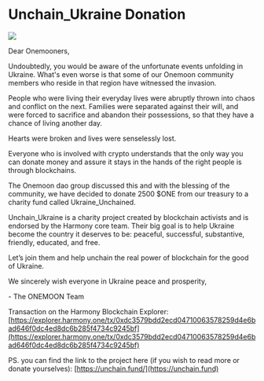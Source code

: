 # Unchain\_Ukraine Donation

![](../.gitbook/assets/ONEMOON-Unchain\_Ukraine-Donation.png)

Dear Onemooners,

Undoubtedly, you would be aware of the unfortunate events unfolding in Ukraine. What's even worse is that some of our Onemoon community members who reside in that region have witnessed the invasion.

People who were living their everyday lives were abruptly thrown into chaos and conflict on the next. Families were separated against their will, and were forced to sacrifice and abandon their possessions, so that they have a chance of living another day.

Hearts were broken and lives were senselessly lost.

Everyone who is involved with crypto understands that the only way you can donate money and assure it stays in the hands of the right people is through blockchains.

The Onemoon dao group discussed this and with the blessing of the community, we have decided to donate 2500 $ONE from our treasury to a charity fund called Ukraine\_Unchained.

Unchain\_Ukraine is a charity project created by blockchain activists and is endorsed by the Harmony core team. Their big goal is to help Ukraine become the country it deserves to be: peaceful, successful, substantive, friendly, educated, and free.

Let’s join them and help unchain the real power of blockchain for the good of Ukraine.

We sincerely wish everyone in Ukraine peace and prosperity,

&#x20;\- The ONEMOON Team

Transaction on the Harmony Blockchain Explorer: [https://explorer.harmony.one/tx/0xdc3579bdd2ecd04710063578259d4e6bad646f0dc4ed8dc6b285f4734c9245bf](https://explorer.harmony.one/tx/0xdc3579bdd2ecd04710063578259d4e6bad646f0dc4ed8dc6b285f4734c9245bf)

PS. you can find the link to the project here (if you wish to read more or donate yourselves): [https://unchain.fund/](https://unchain.fund)
